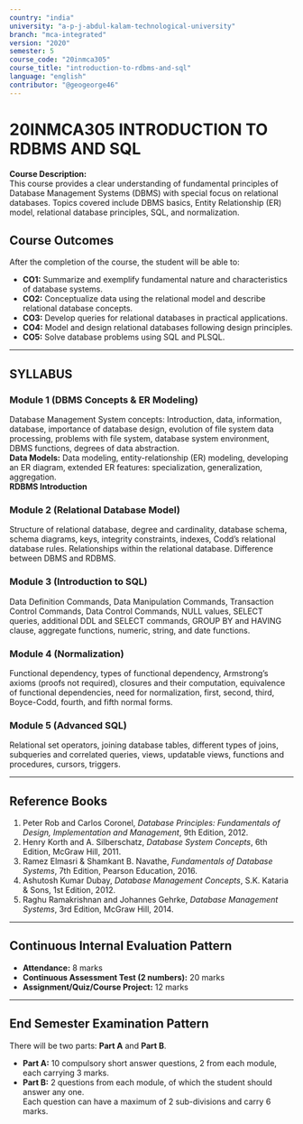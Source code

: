 ```yaml
---
country: "india"
university: "a-p-j-abdul-kalam-technological-university"
branch: "mca-integrated"
version: "2020"
semester: 5
course_code: "20inmca305"
course_title: "introduction-to-rdbms-and-sql"
language: "english"
contributor: "@geogeorge46"
---
```


# 20INMCA305 INTRODUCTION TO RDBMS AND SQL

**Course Description:**  
This course provides a clear understanding of fundamental principles of Database Management Systems (DBMS) with special focus on relational databases. Topics covered include DBMS basics, Entity Relationship (ER) model, relational database principles, SQL, and normalization.

## Course Outcomes

After the completion of the course, the student will be able to:

- **CO1:** Summarize and exemplify fundamental nature and characteristics of database systems.  
- **CO2:** Conceptualize data using the relational model and describe relational database concepts.  
- **CO3:** Develop queries for relational databases in practical applications.  
- **CO4:** Model and design relational databases following design principles.  
- **CO5:** Solve database problems using SQL and PLSQL.

---

## SYLLABUS

### **Module 1 (DBMS Concepts & ER Modeling)**
Database Management System concepts: Introduction, data, information, database, importance of database design, evolution of file system data processing, problems with file system, database system environment, DBMS functions, degrees of data abstraction.  
**Data Models:** Data modeling, entity-relationship (ER) modeling, developing an ER diagram, extended ER features: specialization, generalization, aggregation.  
**RDBMS Introduction**

### **Module 2 (Relational Database Model)**
Structure of relational database, degree and cardinality, database schema, schema diagrams, keys, integrity constraints, indexes, Codd’s relational database rules. Relationships within the relational database. Difference between DBMS and RDBMS.

### **Module 3 (Introduction to SQL)**
Data Definition Commands, Data Manipulation Commands, Transaction Control Commands, Data Control Commands, NULL values, SELECT queries, additional DDL and SELECT commands, GROUP BY and HAVING clause, aggregate functions, numeric, string, and date functions.

### **Module 4 (Normalization)**
Functional dependency, types of functional dependency, Armstrong’s axioms (proofs not required), closures and their computation, equivalence of functional dependencies, need for normalization, first, second, third, Boyce-Codd, fourth, and fifth normal forms.

### **Module 5 (Advanced SQL)**
Relational set operators, joining database tables, different types of joins, subqueries and correlated queries, views, updatable views, functions and procedures, cursors, triggers.

---

## Reference Books

1. Peter Rob and Carlos Coronel, *Database Principles: Fundamentals of Design, Implementation and Management*, 9th Edition, 2012.  
2. Henry Korth and A. Silberschatz, *Database System Concepts*, 6th Edition, McGraw Hill, 2011.  
3. Ramez Elmasri & Shamkant B. Navathe, *Fundamentals of Database Systems*, 7th Edition, Pearson Education, 2016.  
4. Ashutosh Kumar Dubay, *Database Management Concepts*, S.K. Kataria & Sons, 1st Edition, 2012.  
5. Raghu Ramakrishnan and Johannes Gehrke, *Database Management Systems*, 3rd Edition, McGraw Hill, 2014.

---

## Continuous Internal Evaluation Pattern

- **Attendance:** 8 marks  
- **Continuous Assessment Test (2 numbers):** 20 marks  
- **Assignment/Quiz/Course Project:** 12 marks  

---

## End Semester Examination Pattern

There will be two parts: **Part A** and **Part B**.  
- **Part A:** 10 compulsory short answer questions, 2 from each module, each carrying 3 marks.  
- **Part B:** 2 questions from each module, of which the student should answer any one.  
Each question can have a maximum of 2 sub-divisions and carry 6 marks.
